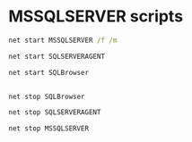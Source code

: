 # MSSQLSERVER scripts

```cmd
net start MSSQLSERVER /f /m

net start SQLSERVERAGENT

net start SQLBrowser

```

```cmd

net stop SQLBrowser

net stop SQLSERVERAGENT

net stop MSSQLSERVER

```

